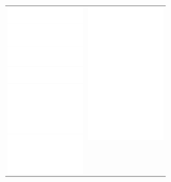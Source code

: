 <table cellspacing="0" cellpadding="0">
  <tbody>
    <tr>
      <td width="50%" valign="top">
        <img src="https://github.com/hrbdev/hrbdev/blob/main/assets/metrics.base.header.svg">
        <img src="https://github.com/hrbdev/hrbdev/blob/main/assets/metrics.base.activity-community.svg">
        <img src="https://github.com/hrbdev/hrbdev/blob/main/assets/metrics.base.repositories.svg">
        <img src="https://github.com/hrbdev/hrbdev/blob/main/assets/metrics.plugin.stackoverflow.svg">
        <img src="https://github.com/hrbdev/hrbdev/blob/main/assets/metrics.plugin.habits.svg">
        <img src="https://github.com/hrbdev/hrbdev/blob/main/assets/metrics.plugin.followup.svg">
      </td>
      <td width="50%" valign="top">
        <img src="https://github.com/hrbdev/hrbdev/blob/main/assets/metrics.plugin.achievements.svg">
      </td>
    </tr>
  </tbody>
</table>
